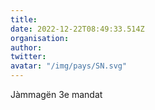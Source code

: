 ```yaml
---
title: 
date: 2022-12-22T08:49:33.514Z
organisation: 
author: 
twitter: 
avatar: "/img/pays/SN.svg"
---
```


Jàmmagën 3e mandat